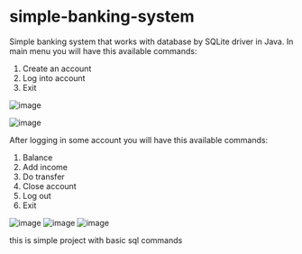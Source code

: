 # simple-banking-system
Simple banking system that works with database by SQLite driver in Java.
In main menu you will have this available commands:
1. Create an account
2. Log into account
0. Exit

![image](https://user-images.githubusercontent.com/55722614/138979182-ae88189d-ce66-4afe-b72c-43803a8557d3.png)

![image](https://user-images.githubusercontent.com/55722614/138979260-6fe5806b-8eef-440b-80ae-df832523ed6f.png)


After logging in some account you will have this available commands:
1. Balance
2. Add income
3. Do transfer
4. Close account
5. Log out
0. Exit

![image](https://user-images.githubusercontent.com/55722614/138982283-a9e3f69b-6508-4a2c-b5aa-9e54ec5f6d2e.png)
![image](https://user-images.githubusercontent.com/55722614/138982315-34991d14-98fe-4be6-b9e0-eef9071f8de5.png)
![image](https://user-images.githubusercontent.com/55722614/138982367-dbe3ae9b-26af-454e-9d38-3b822fc40183.png)


this is simple project with basic sql commands
